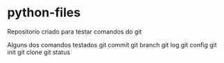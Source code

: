 # python-files

Repositorio criado para testar comandos do git 

Alguns dos comandos testados
git commit
git branch
git log 
git config
git init
git clone
git status
